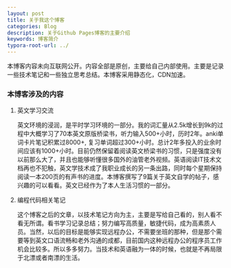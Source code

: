 ```yaml
---
layout: post
title: 关于我这个博客
categories: Blog
description: 关于Github Pages博客的主要介绍
keywords: 博客简介
typora-root-url: ../
---
```

本博客内容未向互联网公开。内容全部是原创，主要给自己内部使用。主要是记录一些技术笔记和一些独立思考总结。本博客采用静态化，CDN加速。


### 本博客涉及的内容

1. 英文学习交流

   英文环境的浸润，是平时学习环境的一部分。我的词汇量从2.5k增长到9k的过程中大概学习了70本英文原版桥梁书，听力输入500+小时，历时2年。anki单词卡片笔记积累过8000+, 复习单词超过300+小时。总计2年多投入的业余时间应该有1000+小时。目前仍然保留着阅读英文桥梁书的习惯，只是强度没有以前那么大了，并且也能够听懂很多国外的油管老外视频。英语阅读IT技术文档再也不犯触，英文学技术成了我职业成长的另一条出路，同时每个星期保持阅读一本200页的有声书的进度。本博客撰写了9篇关于英文自学的帖子，感兴趣的可以看看。英文已经作为了本人生活习惯的一部分。

2. 编程代码相关笔记

   这个博客之后的文章，以技术笔记方向为主，主要是写给自己看的，别人看不看无所谓。看书学习记录总结；努力编写高质量，敏捷代码，成为高素质人员。当然，以后的目标是能够实现远程办公，不需要坐班的那种，但是那个需要等到英文口语流畅和老外沟通的成都，目前国内这种远程办公的程序员工作机会比较多。所以多多努力。当技术和英语融为一体的时候，也就是不再局限于北漂或者南漂的生活。
   

